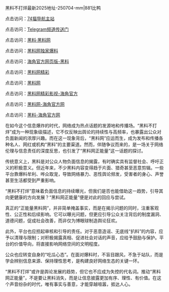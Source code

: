黑料不打烊最新2025地址-250704-mm|881比鸭

点击访问：<a href="https://74mao.com/">74猫导航主站</a>

点击访问：<a href="https://74mao.com/">Telegram频道传送门</a>

点击访问：<a href="https://heiliaolvzlu3.pages.dev">黑料·黑料网</a>

点击访问：<a href="https://heiliaoyvnrda.pages.dev">黑料网独家爆料</a>

点击访问：<a href="https://haef.pages.dev/">海角官方网页版-黑料</a>

点击访问：<a href="https://qfwfg.pages.dev/">黑料网精彩</a>

点击访问：<a href="https://fge-7ja.pages.dev/">黑料网</a>

点击访问：<a href="https://ert-6he.pages.dev/">黑料网精彩影视-海角官方</a>

点击访问：<a href="https://sdbsd.pages.dev/">黑料网-海角官方网</a>

点击访问：<a href="https://gbs-3wd.pages.dev/">黑料-海角官方网</a>

在如今这个信息爆炸的时代，网络成为热点话题的发源地和传播场。“黑料不打烊”成为一种现象级描述，它不仅反映出舆论的持续性与高频率，也暴露出公众对负面新闻的浓厚兴趣。而在这一现象背后，“黑料网”应运而生，成为发布和传播各种名人、网红或机构“黑料”的主要渠道。然而，伴随争议而来的，是一场关于网络伦理与信息责任的深度反思，也引发了“黑料网正能量”这一话题的探讨。

传统意义上，黑料是对公众人物负面信息的揭露，有时确实具有监督社会、呼吁正义的积极意义。但近年来，不少黑料内容变得趋于片面、猎奇甚至恶意剪辑。一些平台靠爆料牟利、哗众取宠，导致网络暴力、恶性舆论频发，受害者的身心、声誉甚至生活都受到严重影响。

“黑料不打烊”意味着负面信息的持续曝光，但我们是否也能借助这一趋势，引导其向更健康的方向发展？“黑料网正能量”便是对此的回应与尝试。

真正的“正能量黑料网”，并非简单掩盖事实，而是在揭示问题的同时，注重客观性、公正性和后续影响。它可以曝光问题，但更应引导公众关注背后的制度漏洞、道德问题，促成社会改善，而非仅为博眼球制造舆论狂欢。

此外，平台也应担起审核和引导的责任。对于恶意造谣、无底线“扒料”的内容，应予以清理与限制；对积极揭露真相、促进社会对话的声音，应给予鼓励与保护。平台的价值导向，将直接影响网络空间的文明程度。

公众也应转变自身的“吃瓜心态”。在面对爆料时，不盲目跟风，不急于站队，而是学会辨别信息来源、保持理性思考，是构建良好网络生态的关键一环。

“黑料不打烊”或许是舆论发展的趋势，但它也不应成为失控的代名词。推动“黑料网正能量”，不是要让黑料消失，而是让信息披露更加有序、理性、有价值。在这个声音纷杂的时代，唯有事实与善意，才能穿越喧嚣，抵达人心。
